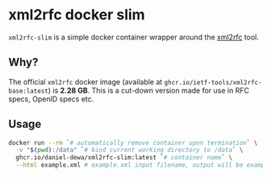 # xml2rfc docker slim

`xml2rfc-slim` is a simple docker container wrapper around the [xml2rfc](https://github.com/ietf-tools/xml2rfc) tool.

## Why?

The official `xml2rfc` docker image (available at `ghcr.io/ietf-tools/xml2rfc-base:latest`) is **2.28 GB**. This is
a cut-down version made for use in RFC specs, OpenID specs etc.

## Usage

```sh
docker run --rm `# automatically remove container upon termination` \
  -v "$(pwd):/data" `# bind current working directory to /data` \
  ghcr.io/daniel-dewa/xml2rfc-slim:latest `# container name` \
  --html example.xml # example.xml input filename, output will be example.html
```
